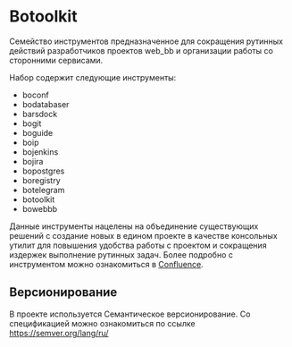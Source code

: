 # Botoolkit

Семейство инструментов предназначенное для сокращения рутинных действий 
разработчиков проектов web_bb и организации работы со сторонними сервисами.

Набор содержит следующие инструменты:
* boconf
* bodatabaser
* barsdock
* bogit
* boguide
* boip
* bojenkins
* bojira
* bopostgres
* boregistry
* botelegram
* botoolkit
* bowebbb 

Данные инструменты нацелены на объединение существующих решений с создание новых
в едином проекте в качестве консольных утилит для повышения удобства работы с 
проектом и сокращения издержек выполнение рутинных задач. Более подробно с 
инструментом можно ознакомиться в [Confluence](https://conf.bars.group/display/BONLINE/botoolkit).

## Версионирование

В проекте используется Семантическое версионирование. Со спецификацией можно ознакомиться по ссылке 
https://semver.org/lang/ru/